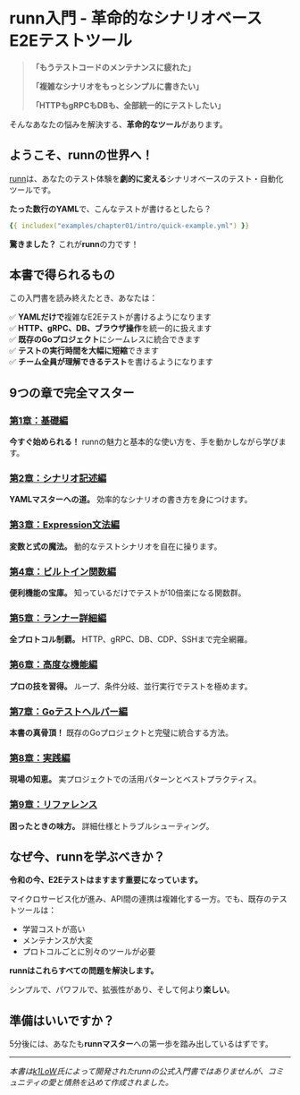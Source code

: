 # runn入門 - 革命的なシナリオベースE2Eテストツール

> **「もうテストコードのメンテナンスに疲れた」**
> 
> **「複雑なシナリオをもっとシンプルに書きたい」**
> 
> **「HTTPもgRPCもDBも、全部統一的にテストしたい」**

そんなあなたの悩みを解決する、**革命的なツール**があります。

## ようこそ、runnの世界へ！

[runn](https://github.com/k1LoW/runn)は、あなたのテスト体験を**劇的に変える**シナリオベースのテスト・自動化ツールです。

**たった数行のYAML**で、こんなテストが書けるとしたら？

```yaml
{{ includex("examples/chapter01/intro/quick-example.yml") }}
```

**驚きました？** これが**runn**の力です！

## 本書で得られるもの

この入門書を読み終えたとき、あなたは：

✅ **YAMLだけで**複雑なE2Eテストが書けるようになります  
✅ **HTTP、gRPC、DB、ブラウザ操作**を統一的に扱えます  
✅ **既存のGoプロジェクト**にシームレスに統合できます  
✅ **テストの実行時間を大幅に短縮**できます  
✅ **チーム全員が理解できるテスト**を書けるようになります

## 9つの章で完全マスター

### [第1章：基礎編](chapter01.md)
**今すぐ始められる！** runnの魅力と基本的な使い方を、手を動かしながら学びます。

### [第2章：シナリオ記述編](chapter02.md)
**YAMLマスターへの道。** 効率的なシナリオの書き方を身につけます。

### [第3章：Expression文法編](chapter03.md)
**変数と式の魔法。** 動的なテストシナリオを自在に操ります。

### [第4章：ビルトイン関数編](chapter04.md)
**便利機能の宝庫。** 知っているだけでテストが10倍楽になる関数群。

### [第5章：ランナー詳細編](chapter05.md)
**全プロトコル制覇。** HTTP、gRPC、DB、CDP、SSHまで完全網羅。

### [第6章：高度な機能編](chapter06.md)
**プロの技を習得。** ループ、条件分岐、並行実行でテストを極めます。

### [第7章：Goテストヘルパー編](chapter07.md)
**本書の真骨頂！** 既存のGoプロジェクトと完璧に統合する方法。

### [第8章：実践編](chapter08.md)
**現場の知恵。** 実プロジェクトでの活用パターンとベストプラクティス。

### [第9章：リファレンス](chapter09.md)
**困ったときの味方。** 詳細仕様とトラブルシューティング。

## なぜ今、runnを学ぶべきか？

**令和の今、E2Eテストはますます重要になっています。**

マイクロサービス化が進み、API間の連携は複雑化する一方。でも、既存のテストツールは：
- 学習コストが高い
- メンテナンスが大変
- プロトコルごとに別々のツールが必要

**runnはこれらすべての問題を解決します。**

シンプルで、パワフルで、拡張性があり、そして何より**楽しい**。

## 準備はいいですか？

5分後には、あなたも**runnマスター**への第一歩を踏み出しているはずです。

---

*本書は[k1LoW](https://github.com/k1LoW)氏によって開発されたrunnの公式入門書ではありませんが、コミュニティの愛と情熱を込めて作成されました。*